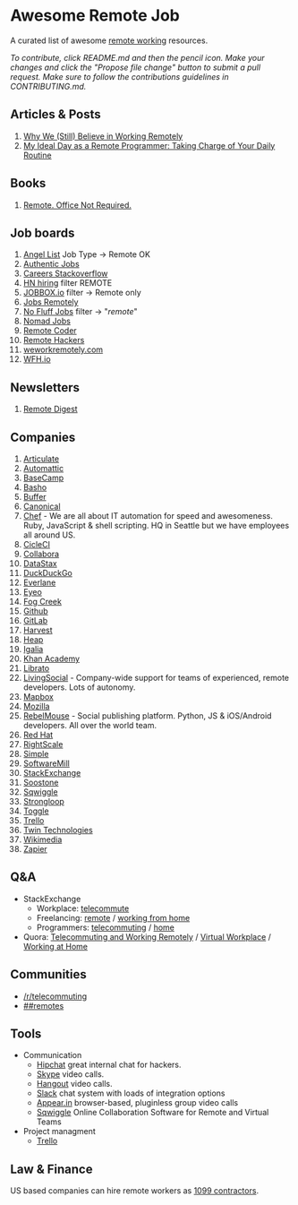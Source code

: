 Awesome Remote Job
==================

A curated list of awesome [remote working](http://en.wikipedia.org/wiki/Telecommuting) resources.

*To contribute, click README.md and then the pencil icon. Make your changes and click the "Propose file change" button to submit a pull request. Make sure to follow the contributions guidelines in CONTRIBUTING.md.*

## Articles & Posts
  1. [Why We (Still) Believe in Working Remotely](http://blog.stackoverflow.com/2013/02/why-we-still-believe-in-working-remotely/)
  1. [My Ideal Day as a Remote Programmer: Taking Charge of Your Daily Routine](https://overflow.bufferapp.com/2014/06/12/my-ideal-day-as-a-programmer-taking-charge-of-your-daily-routine/)

## Books
  1. [Remote. Office Not Required.](http://37signals.com/remote/)

## Job boards
  1. [Angel List](https://angel.co/jobs) Job Type -> Remote OK
  1. [Authentic Jobs](http://www.authenticjobs.com/)
  1. [Careers Stackoverflow](http://careers.stackoverflow.com/jobs/remote)
  1. [HN hiring](http://hnhiring.me/) filter REMOTE
  1. [JOBBOX.io](http://www.jobbox.io/offers) filter -> Remote only
  1. [Jobs Remotely](https://jobsremotely.com)
  1. [No Fluff Jobs](https://nofluffjobs.com/#criteria=remote) filter -> "*remote*"
  1. [Nomad Jobs](http://nomadjobs.io/)
  1. [Remote Coder](http://remotecoder.io)
  1. [Remote Hackers](http://remotehackers.com/)
  1. [weworkremotely.com](https://weworkremotely.com/)
  1. [WFH.io](https://www.wfh.io/)

## Newsletters
  1. [Remote Digest](http://remotedigest.com/)

## Companies
  1. [Articulate](https://www.articulate.com/company/careers.php)
  1. [Automattic](http://automattic.com/work-with-us/)
  1. [BaseCamp](https://basecamp.com/team)
  1. [Basho](http://bashojobs.theresumator.com)
  1. [Buffer](http://jobs.bufferapp.com/)
  1. [Canonical](http://www.canonical.com/careers/all-vacancies)
  1. [Chef](https://www.chef.io/careers/) - We are all about IT automation for speed and awesomeness. Ruby, JavaScript & shell scripting. HQ in Seattle but we have employees all around US.
  1. [CicleCI](https://circleci.com/jobs#engineer)
  1. [Collabora](https://www.collabora.com/about-us/careers.html)
  1. [DataStax](http://www.datastax.com/company/careers)
  1. [DuckDuckGo](https://duck.co/help/company/hiring)
  1. [Everlane](https://www.everlane.com/jobs)
  1. [Eyeo](https://eyeo.com/jobs)
  1. [Fog Creek](http://www.fogcreek.com/careers/)
  1. [Github](https://github.com/about/jobs)
  1. [GitLab](https://about.gitlab.com/jobs/)
  1. [Harvest](https://www.getharvest.com/careers)
  1. [Heap](https://heapanalytics.com/jobs)
  1. [Igalia](http://www.igalia.com/about-us/form)
  1. [Khan Academy](https://www.khanacademy.org/careers)
  1. [Librato](https://www.librato.com/jobs)
  1. [LivingSocial](http://corporate.livingsocial.com/careers/overview/) - Company-wide support for teams of experienced, remote developers. Lots of autonomy.
  1. [Mapbox](https://www.mapbox.com/jobs/)
  1. [Mozilla](https://careers.mozilla.org/en-US/listings/)
  1. [RebelMouse](https://blog.rebelmouse.com/jobs/) - Social publishing platform. Python, JS & iOS/Android developers. All over the world team.
  1. [Red Hat](http://jobs.redhat.com/)
  1. [RightScale](http://www.rightscale.com/jobs)
  1. [Simple](https://www.simple.com/careers)
  1. [SoftwareMill](https://softwaremill.com/join-us/)
  1. [StackExchange](http://stackexchange.com/work-here)
  1. [Soostone](http://www.soostone.com/careers) 
  1. [Sqwiggle](https://angel.co/sqwiggle/jobs)
  1. [Strongloop](http://strongloop.com/careers/)
  1. [Toggle](http://jobs.toggl.com/)
  1. [Trello](https://trello.com/jobs)
  1. [Twin Technologies](https://www.twintechs.com/about-us/contact-us/careers/)
  1. [Wikimedia](http://wikimediafoundation.org/wiki/Work_with_us)
  1. [Zapier](https://zapier.com/jobs/)

## Q&A
- StackExchange
  - Workplace: [telecommute](http://workplace.stackexchange.com/questions/tagged/telecommute?sort=votes)
  - Freelancing: [remote](http://freelancing.stackexchange.com/questions/tagged/remote?sort=votes) / [working from home](http://freelancing.stackexchange.com/questions/tagged/working-from-home?sort=votes)
  - Programmers: [telecommuting](http://programmers.stackexchange.com/questions/tagged/telecommuting?sort=votes) / [home](http://programmers.stackexchange.com/questions/tagged/home?sort=votes)
- Quora: [Telecommuting and Working Remotely](http://www.quora.com/Telecommuting-and-Working-Remotely) / [Virtual Workplace](http://www.quora.com/Virtual-Workplace) / [Working at Home](http://www.quora.com/Working-at-Home)

## Communities
- [/r/telecommuting](http://www.reddit.com/r/telecommuting/)
- [##remotes](https://github.com/remotesclub/remotes)

## Tools
- Communication
  - [Hipchat](https://www.hipchat.com/) great internal chat for hackers.
  - [Skype](http://www.skype.com) video calls.
  - [Hangout](http://www.google.com/+/learnmore/hangouts/) video calls.
  - [Slack](https://slack.com/) chat system with loads of integration options
  - [Appear.in](http://appear.in) browser-based, pluginless group video calls
  - [Sqwiggle](https://www.sqwiggle.com/) Online Collaboration Software for Remote and Virtual Teams
- Project managment 
  - [Trello](https://trello.com/) 

## Law & Finance
US based companies can hire remote workers as [1099 contractors](http://www.wisegeek.com/what-is-a-1099-contractor.htm).
